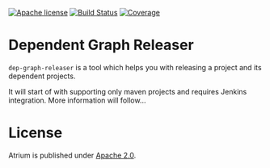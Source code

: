[![Apache license](https://img.shields.io/badge/license-Apache%202.0-brightgreen.svg)](http://opensource.org/licenses/Apache2.0)
[![Build Status](https://travis-ci.org/loewenfels/dep-graph-releaser.svg?branch=master)](https://travis-ci.org/loewenfels/dep-graph-releaser/branches)
[![Coverage](https://codecov.io/github/loewenfels/dep-graph-releaser/coverage.svg?branch=master)](https://codecov.io/github/loewenfels/dep-graph-releaser?branch=master)

# Dependent Graph Releaser
`dep-graph-releaser` is a tool which helps you with releasing a project and its dependent projects.

It will start of with supporting only maven projects and requires Jenkins integration.
More information will follow...

# License
Atrium is published under [Apache 2.0](http://opensource.org/licenses/Apache2.0). 
